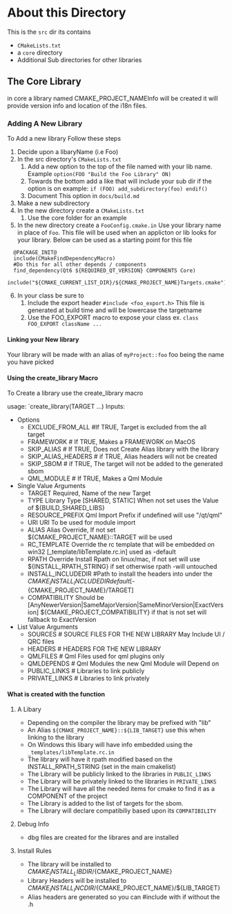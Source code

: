 # About this Directory
This is the `src` dir its contains

  - `CMakeLists.txt`
  - a `core` directory
  - Additional Sub directories for other libraries

## The Core Library
 in core a library named CMAKE_PROJECT_NAMEInfo will be created it will provide version info and location of the i18n files.

### Adding A New Library
 To Add a new library Follow these steps

  1. Decide upon a libaryName (i.e Foo)
  2. In the src directory's `CMakeLists.txt`
      1. Add a new option to the top of the file named with your lib name. Example `option(FOO "Build the Foo Library" ON)`
      2. Towards the bottom add a like that will include your sub dir if the option is on example: `if (FOO) add_subdirectory(foo) endif()`
      3. Document This option in `docs/build.md`
  3. Make a new subdirectory
  4. In the new directory create a `CMakeLists.txt`
     1. Use the core folder for an example
  5. In the new directory create a `FooConfig.cmake.in` Use your library name in place of `Foo`. This file will be used when an applicton or lib looks for your library. Below can be used as a starting point for this file
  ```
    @PACKAGE_INIT@
    include(CMakeFindDependencyMacro)
    #Do this for all other depends / components
    find_dependency(Qt6 ${REQUIRED_QT_VERSION} COMPONENTS Core)
    include("${CMAKE_CURRENT_LIST_DIR}/${CMAKE_PROJECT_NAME}Targets.cmake")
  ```
  6. In your class be sure to
     1. Include the export header `#include <foo_export.h>` This file is generated at build time and will be lowercase the targetname
     2. Use the FOO_EXPORT macro to expose your class ex. `class FOO_EXPORT className ...`

#### Linking your New library
 Your library will be made with an alias of `myProject::foo` foo being the name you have picked

#### Using the create_library Macro
To Create a library use the create_library macro

usage: `create_library(TARGET <name> ...)
Inputs:
   - Options
      - EXCLUDE_FROM_ALL #If TRUE, Target is excluded from the all target
      - FRAMEWORK # If TRUE, Makes a FRAMEWORK on MacOS
      - SKIP_ALIAS # If TRUE, Does not Create Alias library with the library
      - SKIP_ALIAS_HEADERS # if TRUE, Alias headers will not be created
      - SKIP_SBOM # if TRUE, The target will not be added to the generated sbom
      - QML_MODULE # If TRUE, Makes a Qml Module
   - Single Value Arguments
      -  TARGET Required, Name of the new Target
      -  TYPE   Library Type [SHARED, STATIC] When not set uses the Value of ${BUILD_SHARED_LIBS}
      -  RESOURCE_PREFIX  Qml Import Prefix if undefined will use "/qt/qml"
      -  URI URI To be used for module import
      -  ALIAS Alias Override, If not set ${CMAKE_PROJECT_NAME}::TARGET will be used
      -  RC_TEMPLATE Override the rc template that will be embedded on win32 [_template/libTemplate.rc.in] used as -default
      -  RPATH Override Install Rpath on linux/mac, if not set will use ${INSTALL_RPATH_STRING} if set otherwise rpath -will untouched
      -  INSTALL_INCLUDEDIR #Path to install the headers into under the ${CMAKE_INSTALL_INCLUDEDIR} default[$-{CMAKE_PROJECT_NAME}/TARGET]
      -  COMPATIBILITY  Should be [AnyNewerVersion|SameMajorVersion|SameMinorVersion|ExactVersion] ${CMAKE_PROJECT_COMPATIBILITY} if that is not set will fallback to ExactVersion
   - List Value Arguments
      -  SOURCES  # SOURCE FILES FOR THE NEW LIBRARY May Include UI / QRC files
      -  HEADERS  # HEADERS FOR THE NEW LIBRARY
      -  QMLFILES # Qml Files used for qml plugins only
      -  QMLDEPENDS # Qml Modules the new Qml Module will Depend on
      -  PUBLIC_LINKS # Libraries to link publicly
      -  PRIVATE_LINKS # Libraries to link privately
#### What is created with the function

  1. A Libary
     - Depending on the compiler the library may be prefixed with "lib"
     - An Alias `${CMAKE_PROJECT_NAME}::${LIB_TARGET}` use this when linking to the library
     - On Windows this libary will have info embedded using the `_templates/libTemplate.rc.in`
     - The library will have it rpath modified based on the INSTALL_RPATH_STRING (set in the main cmakelist)
     - The Library will be publicly linked to the libraries in `PUBLIC_LINKS`
     - The Library will be privately linked to the libraries in `PRIVATE_LINKS`
     - The Library will have all the needed items for cmake to find it as a COMPONENT of the project
     - The Library is added to the list of targets for the sbom.
     - The Library will declare compatibiliy based upon its `COMPATIBILITY`

  2. Debug Info
     - dbg files are created for the librares and are installed

  3. Install Rules
     - The library will be installed to ${CMAKE_INSTALL_LIBDIR}/${CMAKE_PROJECT_NAME}
     - Library Headers will be installed to ${CMAKE_INSTALL_INCDIR}/${CMAKE_PROJECT_NAME}/${LIB_TARGET}
     - Alias headers are generated so you can #include with if without the .h
